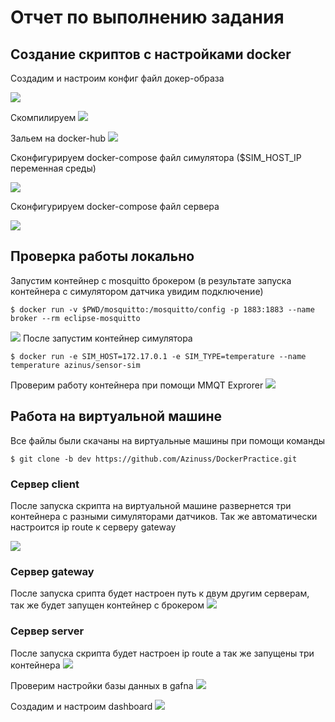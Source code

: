# Отчет по выполнению задания
## Создание скриптов с настройками docker
Создадим и настроим конфиг файл докер-образа

![](assets\images\docker-conf.png)

Скомпилируем 
![](assets\images\docker-build.png)

Зальем на docker-hub
![](assets\images\build-push.png)

Сконфигурируем docker-compose файл симулятора ($SIM_HOST_IP переменная среды)

![](assets\images\docker-compose_sim_conf.png)

Сконфигурируем docker-compose файл сервера

![](assets\images\docker-compose_server_conf.png)

## Проверка работы локально
Запустим контейнер с mosquitto брокером (в результате запуска контейнера с симулятором датчика увидим подключение)
```shell
$ docker run -v $PWD/mosquitto:/mosquitto/config -p 1883:1883 --name broker --rm eclipse-mosquitto
```
![](assets\images\gateway-MMQT_local.png)
После запустим контейнер симулятора
```shell
$ docker run -e SIM_HOST=172.17.0.1 -e SIM_TYPE=temperature --name temperature azinus/sensor-sim
```
Проверим работу контейнера при помощи MMQT Exprorer
![](assets\images\MMQT-exprorer.png)

## Работа на виртуальной машине
Все файлы были скачаны на виртуальные машины при помощи команды 
```shell
$ git clone -b dev https://github.com/Azinuss/DockerPractice.git
```

### Сервер client
После запуска скрипта на виртуальной машине развернется три контейнера с разными симуляторами датчиков. Так же автоматически настроится ip route к серверу gateway

![](assets\images\Client_VM.png)

### Сервер gateway
После запуска срипта будет настроен путь к двум другим серверам, так же будет запущен контейнер с брокером 
![](assets\images\gateway-MMQT_VM.png)

### Сервер server

После запуска скрипта будет настроен ip route а так же запущены три контейнера
![](assets\images\Server_VM.png)

Проверим настройки базы данных в gafna 
![](assets\images\DB_conf-check.png)

Создадим и настроим dashboard
![](assets\images\Gafna-dashboard.png)

